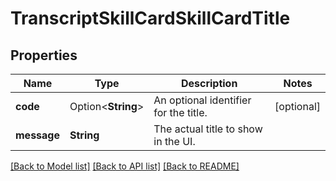 # TranscriptSkillCardSkillCardTitle

## Properties

Name | Type | Description | Notes
------------ | ------------- | ------------- | -------------
**code** | Option<**String**> | An optional identifier for the title. | [optional]
**message** | **String** | The actual title to show in the UI. | 

[[Back to Model list]](../README.md#documentation-for-models) [[Back to API list]](../README.md#documentation-for-api-endpoints) [[Back to README]](../README.md)


